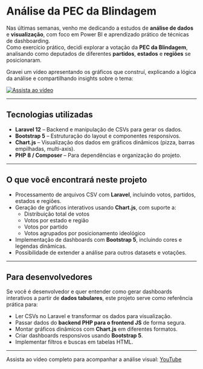 # Análise da PEC da Blindagem

Nas últimas semanas, venho me dedicando a estudos de **análise de dados** e **visualização**, com foco em Power BI e aprendizado prático de técnicas de dashboarding.  
Como exercício prático, decidi explorar a votação da **PEC da Blindagem**, analisando como deputados de diferentes **partidos**, **estados** e **regiões** se posicionaram.

Gravei um vídeo apresentando os gráficos que construí, explicando a lógica da análise e compartilhando insights sobre o tema:

[![Assista ao vídeo](https://img.youtube.com/vi/nJszNH6PoTU/hqdefault.jpg)](https://youtu.be/nJszNH6PoTU)

---

## Tecnologias utilizadas

- **Laravel 12** – Backend e manipulação de CSVs para gerar os dados.
- **Bootstrap 5** – Estruturação do layout e componentes responsivos.
- **Chart.js** – Visualização dos dados em gráficos dinâmicos (pizza, barras empilhadas, multi-axis).
- **PHP 8 / Composer** – Para dependências e organização do projeto.

---

## O que você encontrará neste projeto

- Processamento de arquivos CSV com **Laravel**, incluindo votos, partidos, estados e regiões.
- Geração de gráficos interativos usando **Chart.js**, com suporte a:
    - Distribuição total de votos
    - Votos por estado e região
    - Votos por partido
    - Votos agrupados por posicionamento ideológico
- Implementação de dashboards com **Bootstrap 5**, incluindo cores e legendas dinâmicas.
- Possibilidade de extender a análise para outros datasets e votações.

---

## Para desenvolvedores

Se você é desenvolvedor e quer entender como gerar dashboards interativos a partir de **dados tabulares**, este projeto serve como referência prática para:

- Ler CSVs no Laravel e transformar os dados para visualização.
- Passar dados do **backend PHP para o frontend JS** de forma segura.
- Montar gráficos dinâmicos com **Chart.js** em diferentes formatos.
- Criar dashboards responsivos usando **Bootstrap 5**.
- Implementar filtros e buscas em tabelas HTML.

---

Assista ao vídeo completo para acompanhar a análise visual: [YouTube](https://youtu.be/nJszNH6PoTU)
